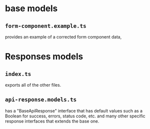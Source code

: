 # base models
## `form-component.example.ts` 
provides an example of a corrected form component data,
# Responses models
## `index.ts`
exports all of the other files.
## `api-response.models.ts`
has a "BaseApiResponse" interface that has default values such as a Boolean for success, errors, status code, etc. and many other specific response interfaces that extends the base one.


